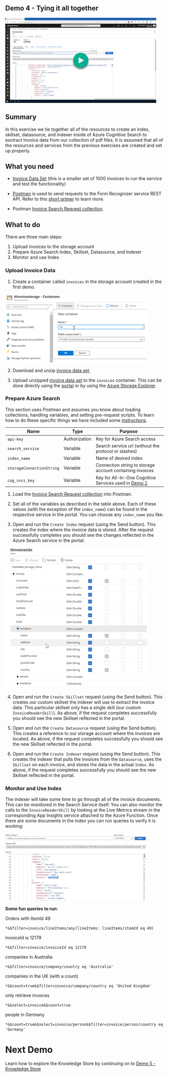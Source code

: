 ## Demo 4 - Tying it all together

[![Demo 4](images/demo4.png)](https://globaleventcdn.blob.core.windows.net/assets/aiml/aiml10/videos/Demo4.mp4 "Demo 4")

## Summary
In this exercise we tie together all of the resources to create an index, skillset, datasource, and indexer inside of Azure Cognitive Search to exctract Invoice data from our colleciton of pdf files. It is assumed that all of the resources and services from the previous exercises are created and set up properly.


## What you need
- [Invoice Data Set](https://globaleventcdn.blob.core.windows.net/assets/aiml/aiml10/data/invoices_1000.zip) (this is a smaller set of 1000 invoices to run the service and test the functionality)


- [Postman](https://www.getpostman.com/) is used to send requests to the Form Recognizer service REST API. Refer to this [short primer](postman.md) to learn more.

- Postman [Invoice Search Request collection](src/Collections/Invoice_Search.postman_collection.json).

## What to do

There are three main steps:
1. Upload invoices to the storage account
2. Prepare Azure Search Index, Skillset, Datasource, and Indexer
3. Monitor and use Index

### Upload Invoice Data


1. Create a container called `invoices` in the storage account created in the first demo.

[![Create Container](images/create_container.png)](https://docs.microsoft.com/en-us/azure/storage/blobs/storage-quickstart-blobs-portal?WT.mc_id=msignitethetour2019-github-aiml10 "Create Container")

2. Download and unzip [invoice data set](https://globaleventcdn.blob.core.windows.net/assets/aiml/aiml10/data/invoices_1000.zip).

3. Upload unzipped [invoice data set](https://globaleventcdn.blob.core.windows.net/assets/aiml/aiml10/data/invoices_1000.zip) to the `invoices` container. This can be done directly using the [portal](https://docs.microsoft.com/en-us/azure/storage/blobs/storage-quickstart-blobs-portal?WT.mc_id=msignitethetour2019-github-aiml10#upload-a-block-blob) or by using the [Azure Storage Explorer](https://docs.microsoft.com/en-us/azure/vs-azure-tools-storage-explorer-blobs?WT.mc_id=msignitethetour2019-github-aiml10).

### Prepare Azure Search

This section uses Postman and assumes you know about loading collections, handling variables, and setting pre-request scripts. To learn how to do these specific things we have included some [instructions](postman.md).

| Name                       | Type                            | Purpose                    |
| -------------------------- | ------------------------------- | ------------------------- |
| `api-key`       | Authorization         | Key for Azure Search access  |
| `search_service`       | Variable         | Search service url (without the protocol or slashes)  |
| `index_name`       | Variable         | Name of desired index  |
| `storageConnectionString`       | Variable         | Connection string to storage account containing invoices  |
| `cog_svcs_key`       | Variable         | Key for All-In-One Cognitive Services used in [Demo 1](demo1.md)  |

1. Load the [Invoice Search Request collection](src/Collections/Invoice_Search.postman_collection.json) into Postman.

2. Set all of the variables as described in the table above. Each of these values (with the exception of the `index_name`) can be found in the respective service in the portal. You can choose any `index_name` you like.

3. Open and run the `Create Index` request (using the Send button). This creates the index where the invoice data is stored. After the request successfully completes you should see the changes reflected in the Azure Search service in the portal:

![Index](images/index.png "Index")

4. Open and run the `Create Skillset` request (using the Send button). This creates our custom skillset the indexer will use to extract the invoice data. This particular skillset only has a single skill (our custom `InvoiceReaderSkill`). As above, if the request completes successfully you should see the new Skillset reflected in the portal.

5. Open and run the `Create Datasource` request (using the Send button). This creates a reference to our storage account where the invoices are located. As above, if the request completes successfully you should see the new Skillset reflected in the portal.

6. Open and run the `Create Indexer` request (using the Send button). This creates the indexer that pulls the invoices from the `Datasource`, uses the `Skillset` on each invoice, and stores the data in the actual `Index`. As above, if the request completes successfully you should see the new Skillset reflected in the portal.


### Monitor and Use Index
The indexer will take some time to go through all of the invoice documents. This can be monitored in the Search Service itself. You can also monitor the calls to the `InvoiceReaderSkill` by looking at the Live Metrics stream in the corresponding App Insights service attached to the Azure Function. Once there are some documents in the index you can run queries to verify it is working:

![Azure Search Queries](images/queries.png "Azure Search Queries")

**Some fun queries to run**:

Orders with ItemId 49
```
*&$filter=invoice/lineItems/any(lineItems: lineItems/itemId eq 49)
```

invoiceId is 12179
```
*&$filter=invoice/invoiceId eq 12179
```

companies in Australia
```
*&$filter=invoice/company/country eq 'Australia'
```

companies in the UK (with a count)
```
*&$count=true&$filter=invoice/company/country eq 'United Kingdom'
```

only retrieve invoices
```
*&$select=invoice&$count=true
```

people in Germany
```
*&$count=true&$select=invoice/person&$filter=invoice/person/country eq 'Germany'
```

# Next Demo
Learn how to explore the Knowledge Store by continuing on to  [Demo 5 - Knowledge Store](demo5.md)